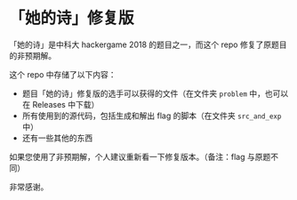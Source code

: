 # 「她的诗」修复版

「她的诗」是中科大 hackergame 2018 的题目之一，而这个 repo 修复了原题目的非预期解。

这个 repo 中存储了以下内容：

- 题目「她的诗」修复版的选手可以获得的文件（在文件夹 `problem` 中，也可以在 Releases 中下载）
- 所有使用到的源代码，包括生成和解出 flag 的脚本（在文件夹 `src_and_exp` 中）
- 还有一些其他的东西

如果您使用了非预期解，个人建议重新看一下修复版本。（备注：flag 与原题不同）

非常感谢。
